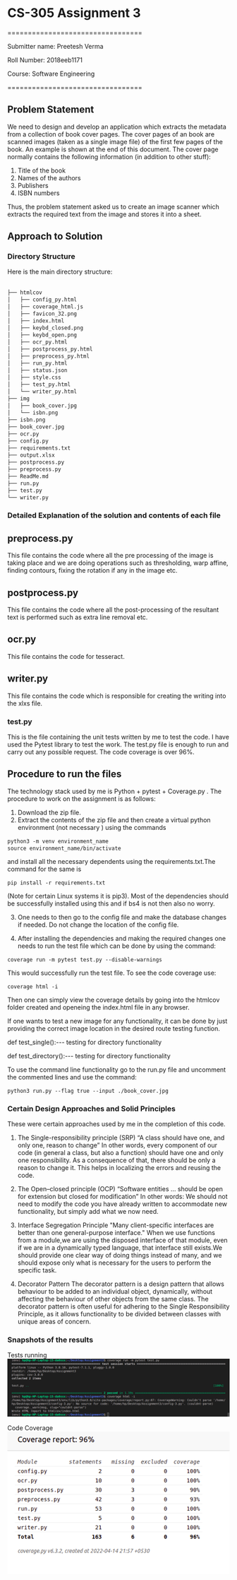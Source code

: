 # CS-305 Assignment 3

=================================

Submitter name: Preetesh Verma

Roll Number: 2018eeb1171

Course: Software Engineering 

=================================


## Problem Statement

We need to design and develop an application which extracts the metadata from a collection of book cover pages. The cover pages of an book are scanned images (taken as a single image file) of the first few pages of the book. An example is shown at the end of this document. The cover page normally contains the following information (in addition to other stuff):
1. Title of the book
2. Names of the authors
3. Publishers
4. ISBN numbers

Thus, the problem statement asked us to create an image scanner which extracts the required text from the image and stores it into a sheet.


## Approach to Solution

### Directory Structure
Here is the main directory structure:

```

├── htmlcov
│   ├── config_py.html
│   ├── coverage_html.js
│   ├── favicon_32.png
│   ├── index.html
│   ├── keybd_closed.png
│   ├── keybd_open.png
│   ├── ocr_py.html
│   ├── postprocess_py.html
│   ├── preprocess_py.html
│   ├── run_py.html
│   ├── status.json
│   ├── style.css
│   ├── test_py.html
│   └── writer_py.html
├── img
│   ├── book_cover.jpg
│   └── isbn.png
├── isbn.png
├── book_cover.jpg
├── ocr.py
├── config.py
├── requirements.txt
├── output.xlsx
├── postprocess.py
├── preprocess.py
├── ReadMe.md
├── run.py
├── test.py
└── writer.py

```

### Detailed Explanation of the solution and contents of each file

## preprocess.py 
This file contains the code where all the pre processing of the image is taking place and we are doing operations such as thresholding, warp affine, finding contours, fixing the rotation if any in the image etc.

## postprocess.py
This file contains the code where all the post-processing of the resultant text is performed such as extra line removal etc.

## ocr.py
This file contains the code for tesseract.

## writer.py
This file contains the code which is responsible for creating the writing into the xlxs file.


### test.py

This is the file containing the unit tests written by me to test the code.
I have used the Pytest library to test the work. 
The test.py file is enough to run and carry out any possible request.
The code coverage is over 96%.

## Procedure to run the files
The technology stack used by me is Python + pytest + Coverage.py .
The procedure to work on the assignment is as follows:
1) Download the zip file.
2) Extract the contents of the zip file and then create a virtual python environment (not necessary )
using the commands
```
python3 -m venv environment_name
source environment_name/bin/activate
```

and install all the necessary dependents using the requirements.txt.The command for the same is 

```
pip install -r requirements.txt
```
(Note for certain Linux systems it is pip3).
Most of the dependencies should be successfully installed using this and if bs4 is not then also no worry.

3) One needs to then go to the config file and make the database changes if needed. Do not change the location of the config file.

4) After installing the dependencies and making the required changes one needs to run the test file which can be done by using the command:

```
coverage run -m pytest test.py --disable-warnings
```
This would successfully run the test file.
To see the code coverage use:
```
coverage html -i
```
Then one can simply view the coverage details by going into the htmlcov folder created and openeing the index.html file in any browser.

If one wants to test a new image for any functionality, it can be done by just providing the correct image location in the desired route testing function.

def test_single():--- testing for directory functionality

def test_directory():--- testing for directory functionality

To use the command line functionality go to the run.py file and uncomment the commented lines and use the command:

```
python3 run.py --flag true --input ./book_cover.jpg

```
### Certain Design Approaches and Solid Principles
These were certain approaches used by me in the completion of this code.

1) The Single-responsibility principle (SRP)
“A class should have one, and only one, reason to change”
In other words, every component of our code (in general a class, but also a function) should have one and only one responsibility. As a consequence of that, there should be only a reason to change it.
This helps in localizing the errors and reusing the code.

2) The Open–closed principle (OCP)
“Software entities … should be open for extension but closed for modification”
In other words: We should not need to modify the code you have already written to accommodate new functionality, but simply add what we now need.

3) Interface Segregation Principle
"Many client-specific interfaces are better than one general-purpose interface."
When we use functions from a module,we are using the disposed interface of that module, even if we are in a dynamically typed language, that interface still exists.We should provide one clear way of doing things instead of many, and we should expose only what is necessary for the users to perform the specific task.

4) Decorator Pattern
The decorator pattern is a design pattern that allows behaviour to be added to an individual object, dynamically, without affecting the behaviour of other objects from the same class. The decorator pattern is often useful for adhering to the Single Responsibility Principle, as it allows functionality to be divided between classes with unique areas of concern.


### Snapshots of the results

Tests running
![images/figure1](./pictures/command.png)

Code Coverage
![images/figure1](./pictures/coverage.png)